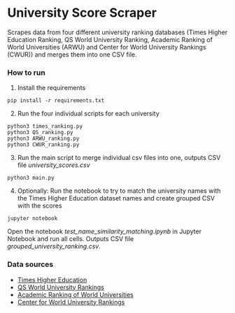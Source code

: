 # University Score Scraper

Scrapes data from four different university ranking databases (Times Higher Education Ranking, QS World University Ranking, Academic Ranking of World Universities (ARWU) and Center for World University Rankings (CWUR)) and merges them into one CSV file.

### How to run

1. Install the requirements
```
pip install -r requirements.txt
```

2. Run the four individual scripts for each university
```
python3 times_ranking.py
python3 QS_ranking.py
python3 ARWU_ranking.py
python3 CWUR_ranking.py
```

3. Run the main script to merge individual csv files into one, outputs CSV file *university_scores.csv*
```
python3 main.py
```

4. Optionally: Run the notebook to try to match the university names with the Times Higher Education dataset names and create grouped CSV with the scores
```
jupyter notebook
```

Open the notebook *test_name_similarity_matching.ipynb* in Jupyter Notebook and run all cells. Outputs CSV file *grouped_university_ranking.csv*.

### Data sources

- [Times Higher Education](https://www.timeshighereducation.com/world-university-rankings/2023/world-ranking)
- [QS World University Rankings](https://www.topuniversities.com/university-rankings/world-university-rankings/2023)
- [Academic Ranking of World Universities](https://www.shanghairanking.com/rankings/arwu/2022)
- [Center for World University Rankings](https://cwur.org/2022-23.php)